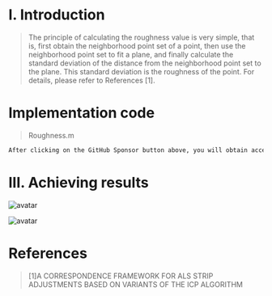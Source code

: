 #  I. Introduction 

>  The principle of calculating the roughness value is very simple, that is, first obtain the neighborhood point set of a point, then use the neighborhood point set to fit a plane, and finally calculate the standard deviation of the distance from the neighborhood point set to the plane. This standard deviation is the roughness of the point. For details, please refer to References [1]. 

#  Implementation code 

>  Roughness.m 

 ```python  
After clicking on the GitHub Sponsor button above, you will obtain access permissions to my private code repository ( https://github.com/slowlon/my_code_bar ) to view this blog code. By searching the code number of this blog, you can find the code you need, code number is: 2024020309574081483
 ```  
#  III. Achieving results 

![avatar]( 9e94304939b34accb27c6913fcdd294e.png) 

 ![avatar]( 46ae1022b5e4487e918bd42395ae0179.png) 

#  References 

>  [1]A CORRESPONDENCE FRAMEWORK FOR ALS STRIP ADJUSTMENTS BASED ON VARIANTS OF THE ICP ALGORITHM 

